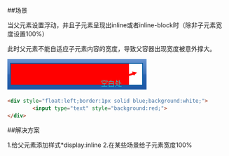 ##场景

当父元素设置浮动，并且子元素呈现出inline或者inline-block时（除非子元素宽度设置100%）

此时父元素不能自适应子元素内容的宽度，导致父容器出现宽度被意外撑大。

![bug](images/bug.png)

````html
<div style="float:left;border:1px solid blue;background:white;">
		<input type="text" style="background:red;">
</div>
````

##解决方案

1.给父元素添加样式*display:inline
2.在某些场景给子元素宽度100%
